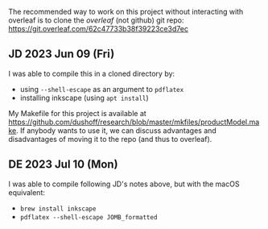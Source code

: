 The recommended way to work on this project without interacting with overleaf is to clone the _overleaf_ (not github) git repo: https://git.overleaf.com/62c47733b38f39223ce3d7ec 

## JD 2023 Jun 09 (Fri)

I was able to compile this in a cloned directory by:

* using `--shell-escape` as an argument to `pdflatex`
* installing inkscape (using `apt install`)

My Makefile for this project is available at https://github.com/dushoff/research/blob/master/mkfiles/productModel.make. If anybody wants to use it, we can discuss advantages and disadvantages of moving it to the repo (and thus to overleaf).

## DE 2023 Jul 10 (Mon)

I was able to compile following JD's notes above, but with the macOS equivalent:

* `brew install inkscape`
* `pdflatex --shell-escape JOMB_formatted`

